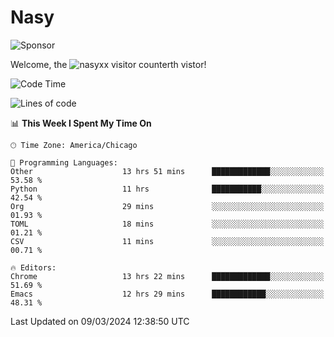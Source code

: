 # Nasy

<!--
<p align="center">
<img height="200" src="https://github-readme-stats.vercel.app/api?username=nasyxx&count_private=true&show_icons=true&theme=dracula&include_all_commits=true"/>
<img height="200" src="https://github-readme-stats.vercel.app/api/top-langs/?username=nasyxx&theme=dracula&hide=html,jupyter+notebook&count_private=true&show_icons=true"/>
</p>

  
----------------
-->

![Sponsor](https://img.shields.io/static/v1.svg?label=Sponsor&message=%E2%9D%A4&logo=GitHub&style=flat&color=pink)
 
Welcome, the ![nasyxx visitor counter](https://count.getloli.com/get/@nasyxx?theme=rule34)th vistor!
 
<!--START_SECTION:waka-->
![Code Time](http://img.shields.io/badge/Code%20Time-4%2C350%20hrs%2012%20mins-blue)

![Lines of code](https://img.shields.io/badge/From%20Hello%20World%20I%27ve%20Written-6.3%20million%20lines%20of%20code-blue)

📊 **This Week I Spent My Time On** 

```text
🕑︎ Time Zone: America/Chicago

💬 Programming Languages: 
Other                    13 hrs 51 mins      █████████████░░░░░░░░░░░░   53.58 % 
Python                   11 hrs              ███████████░░░░░░░░░░░░░░   42.54 % 
Org                      29 mins             ░░░░░░░░░░░░░░░░░░░░░░░░░   01.93 % 
TOML                     18 mins             ░░░░░░░░░░░░░░░░░░░░░░░░░   01.21 % 
CSV                      11 mins             ░░░░░░░░░░░░░░░░░░░░░░░░░   00.71 % 

🔥 Editors: 
Chrome                   13 hrs 22 mins      █████████████░░░░░░░░░░░░   51.69 % 
Emacs                    12 hrs 29 mins      ████████████░░░░░░░░░░░░░   48.31 % 
```


 Last Updated on 09/03/2024 12:38:50 UTC
<!--END_SECTION:waka-->

<!-- ![visitors](https://visitor-badge.laobi.icu/badge?page_id=nasyxx.nasyxx) -->
